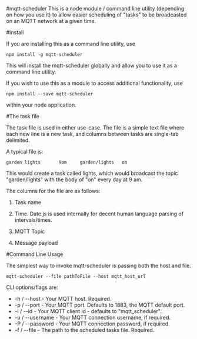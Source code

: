 #mqtt-scheduler
This is a node module / command line utility (depending on how you use it) to allow easier scheduling of "tasks" to be broadcasted on an MQTT network at a given time.

#Install

If you are installing this as a command line utility, use

```
npm install -g mqtt-scheduler
```

This will install the mqtt-scheduler globally and allow you to use it as a command line utility.

If you wish to use this as a module to access additional functionality, use

```
npm install --save mqtt-scheduler
```

within your node application.

#The task file

The task file is used in either use-case. The file is a simple text file where each new line is a new task, and columns between tasks are single-tab delimited.

A typical file is:

```
garden lights		9am		garden/lights	on
```

This would create a task called lights, which would broadcast the topic "garden/lights" with the body of "on" every day at 9 am.

The columns for the file are as follows:

1. Task name

2. Time. Date.js is used internally for decent human language parsing of intervals/times.

3. MQTT Topic

4. Message payload 

#Command Line Usage

The simplest way to invoke mqtt-scheduler is passing both the host and file.

```
mqtt-scheduler --file pathToFile --host mqtt_host_url
```

CLI options/flags are:

* -h / --host - Your MQTT host. Required.
* -p / --port - Your MQTT port. Defaults to 1883, the MQTT default port.
* -i / --id - Your MQTT client id - defaults to "mqtt_scheduler".
* -u / --username - Your MQTT connection username, if required.
* -P / --password - Your MQTT connection password, if required.
* -f / --file - The path to the scheduled tasks file. Required.